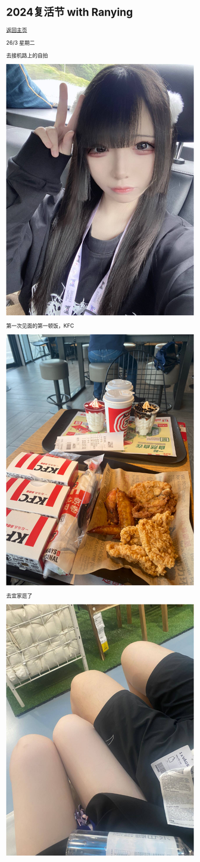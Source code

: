 <style>@import url(/assets/main.css)</style>

# 2024复活节 with Ranying

[返回主页](README.md)

26/3 星期二

去接机路上的自拍

![alt text](b9423967fc8c5c790596f83916b3c39d_720.png)

第一次见面的第一顿饭，KFC

![alt text](341e8495f3803e9d7d3f18f114e4d757.png)

去宜家逛了

![alt text](2c5cb5b15627f49fe3df3e6c3d9d1fef_720.png)

